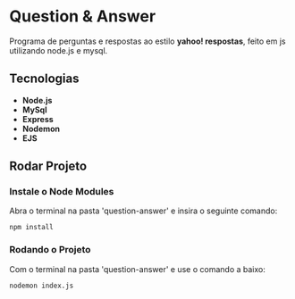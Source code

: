 # <h1><b>Question & Answer</b></h1>

Programa de perguntas e respostas ao estilo <b>yahoo! respostas</b>, feito em js utilizando node.js e mysql.

## <h2><b>Tecnologias</b></h2>

<ul>
  <li><b>Node.js</b></li>
  <li><b>MySql</b></li>
  <li><b>Express</b></li>
  <li><b>Nodemon</b></li>
  <li><b>EJS</b></li>
</ul>


### <h2><b>Rodar Projeto</b></h2>
### Instale o Node Modules
Abra o terminal na pasta 'question-answer' e insira o seguinte comando:
```
npm install
```

### Rodando o Projeto
Com o terminal na pasta 'question-answer' e use o comando a baixo:
```
nodemon index.js
```



